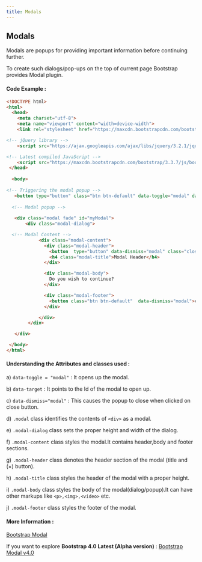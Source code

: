 ```yaml
---
title: Modals
---
```

## Modals
Modals are popups for providing important information before continuing further.  

To create such dialogs/pop-ups on the top of current page Bootstrap provides Modal plugin.

#### Code Example :

```html
<!DOCTYPE html>
<html>
  <head>
    <meta charset="utf-8">
    <meta name="viewport" content="width=device-width">
    <link rel="stylesheet" href="https://maxcdn.bootstrapcdn.com/bootstrap/3.3.7/css/bootstrap.min.css"> 

<!-- jQuery library -->
    <script src="https://ajax.googleapis.com/ajax/libs/jquery/3.2.1/jquery.min.js"></script>

<!-- Latest compiled JavaScript -->
    <script src="https://maxcdn.bootstrapcdn.com/bootstrap/3.3.7/js/bootstrap.min.js"></script>
 </head>
  
  <body>
    
<!-- Triggering the modal popup -->
   <button type="button" class="btn btn-default" data-toggle="modal" data-target="#myModal">Open Modal</button>
   
  <!-- Modal popup -->
  
   <div class="modal fade" id="myModal">
       <div class="modal-dialog">

  <!-- Modal Content -->
            <div class="modal-content">
              <div class="modal-header">
                <button  type="button" data-dismiss="modal" class="close">&times;</button>
                <h4 class="modal-title">Modal Header</h4>
              </div>

              <div class="modal-body">
                Do you wish to continue?
              </div>

              <div class="modal-footer">
                <button class="btn btn-default"  data-dismiss="modal">close</button>
              </div>

            </div>
        </div>

   </div>

 </body>
</html>

```

#### Understanding the Attributes and classes used :

a) `data-toggle = "modal"`  : It opens up the modal.

b) `data-target` : It points to the Id of the modal to open up.

c) `data-dismiss="modal"` : This causes the popup to close when clicked on close button.

d) `.modal` class identifies the contents of `<div>` as a modal.

e) `.modal-dialog` class sets the proper height and width of the dialog.

f) `.modal-content` class styles the modal.It contains header,body and footer sections.

g) `.modal-header` class denotes the header section of the modal (title and  (×) button). 

h) `.modal-title` class styles the header of the modal with a proper height.

i) `.modal-body` class styles the body of the modal(dialog/popup).It can have other markups like `<p>,<img>,<video>` etc.

j) `.modal-footer` class styles the footer of the modal.
  
  
#### More Information : 
<a href='https://bootstrapbay.com/blog/working-bootstrap-modal/' target='_blank' rel='nofollow'>Bootstrap Modal</a>

If you want to explore ****Bootstrap 4.0 Latest (Alpha version)**** :
<a href='https://getbootstrap.com/docs/4.0/components/modal/' target='_blank' rel='nofollow'>Bootstrap Modal v4.0</a>






